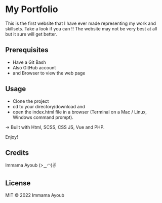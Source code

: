 <h1 color="#adff2f" allign="center"> My Portfolio </h1>

This is the first website that I have ever made representing my work and skillsets. Take a look if you can !!
The website may not be very best at all but it sure will get better.

## Prerequisites
 - Have a Git Bash
 - Also GitHub account
 - and Browser to view the web page

## Usage
 - Clone the project
 - cd to your directory/download and
 - open the index.html file in a browser (Terminal on a Mac / Linux, Windows command prompt).

-> Built with Html, SCSS, CSS JS, Vue and PHP.

Enjoy!

## Credits
Immama Ayoub (>‿◠)✌

## License
MIT © 2022 Immama Ayoub
